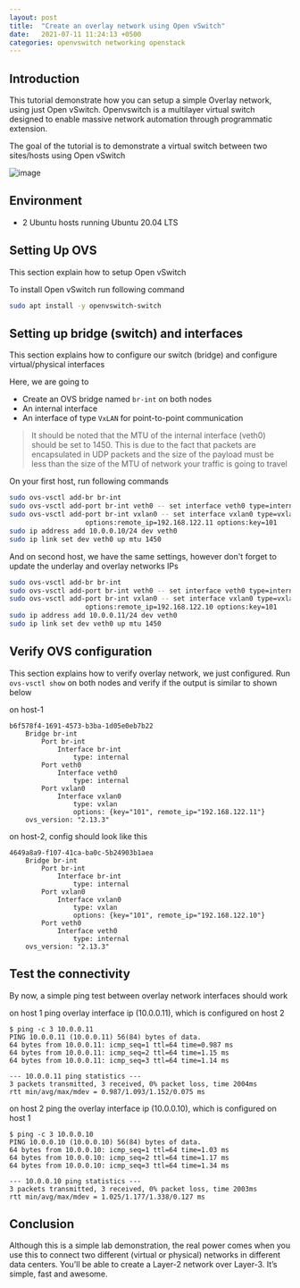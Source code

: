 ```yaml
---
layout: post
title:  "Create an overlay network using Open vSwitch"
date:   2021-07-11 11:24:13 +0500
categories: openvswitch networking openstack
---
```


## Introduction 

This tutorial demonstrate how you can setup a simple Overlay network, using just Open vSwitch. Openvswitch is a multilayer virtual switch designed to enable massive network automation through programmatic extension.

The goal of the tutorial is to demonstrate a virtual switch between two sites/hosts using Open vSwitch

![image](https://gist.githubusercontent.com/cyrenity/25e0181ce225ba98e52f6bb0dd3878f6/raw/4cb8b521f9014766dee2eb71b2613bae034dd988/l2-switch-using-openvswitch.png)


## Environment
* 2 Ubuntu hosts running Ubuntu 20.04 LTS 
  
## Setting Up OVS

This section explain how to setup Open vSwitch

To install Open vSwitch run following command

```bash
sudo apt install -y openvswitch-switch
```

## Setting up bridge (switch) and interfaces
This section explains how to configure our switch (bridge) and configure virtual/physical interfaces 

Here, we are going to 
* Create an OVS bridge named `br-int` on both nodes
* An internal interface 
* An interface of type `VxLAN` for point-to-point communication 

> It should be noted that the MTU of the internal interface (veth0) should be set to 1450. This is due to the fact that packets are encapsulated in UDP packets and the size of the payload must be less than the size of the MTU of network your traffic is going to travel 

On your first host, run following commands 

```bash
sudo ovs-vsctl add-br br-int 
sudo ovs-vsctl add-port br-int veth0 -- set interface veth0 type=internal
sudo ovs-vsctl add-port br-int vxlan0 -- set interface vxlan0 type=vxlan \
                   options:remote_ip=192.168.122.11 options:key=101
sudo ip address add 10.0.0.10/24 dev veth0 
sudo ip link set dev veth0 up mtu 1450
```

And on second host, we have the same settings, however don't forget to update the underlay and overlay networks IPs

```bash
sudo ovs-vsctl add-br br-int 
sudo ovs-vsctl add-port br-int veth0 -- set interface veth0 type=internal
sudo ovs-vsctl add-port br-int vxlan0 -- set interface vxlan0 type=vxlan \
                   options:remote_ip=192.168.122.10 options:key=101
sudo ip address add 10.0.0.11/24 dev veth0 
sudo ip link set dev veth0 up mtu 1450
```

## Verify OVS configuration

This section explains how to verify overlay network, we just configured. Run `ovs-vsctl show` on both nodes and verify if the output is similar to shown below

on host-1

```
b6f578f4-1691-4573-b3ba-1d05e0eb7b22
    Bridge br-int
        Port br-int
            Interface br-int
                type: internal
        Port veth0
            Interface veth0
                type: internal
        Port vxlan0
            Interface vxlan0
                type: vxlan
                options: {key="101", remote_ip="192.168.122.11"}
    ovs_version: "2.13.3"

```

on host-2, config should look like this

```
4649a8a9-f107-41ca-ba0c-5b24903b1aea
    Bridge br-int
        Port br-int
            Interface br-int
                type: internal
        Port vxlan0
            Interface vxlan0
                type: vxlan
                options: {key="101", remote_ip="192.168.122.10"}
        Port veth0
            Interface veth0
                type: internal
    ovs_version: "2.13.3"

```


## Test the connectivity

By now, a simple ping test between overlay network interfaces should work

on host 1 ping overlay interface ip (10.0.0.11), which is configured on host 2

```
$ ping -c 3 10.0.0.11
PING 10.0.0.11 (10.0.0.11) 56(84) bytes of data.
64 bytes from 10.0.0.11: icmp_seq=1 ttl=64 time=0.987 ms
64 bytes from 10.0.0.11: icmp_seq=2 ttl=64 time=1.15 ms
64 bytes from 10.0.0.11: icmp_seq=3 ttl=64 time=1.14 ms

--- 10.0.0.11 ping statistics ---
3 packets transmitted, 3 received, 0% packet loss, time 2004ms
rtt min/avg/max/mdev = 0.987/1.093/1.152/0.075 ms
```

on host 2 ping the overlay interface ip (10.0.0.10), which is configured on host 1

```
$ ping -c 3 10.0.0.10
PING 10.0.0.10 (10.0.0.10) 56(84) bytes of data.
64 bytes from 10.0.0.10: icmp_seq=1 ttl=64 time=1.03 ms
64 bytes from 10.0.0.10: icmp_seq=2 ttl=64 time=1.17 ms
64 bytes from 10.0.0.10: icmp_seq=3 ttl=64 time=1.34 ms

--- 10.0.0.10 ping statistics ---
3 packets transmitted, 3 received, 0% packet loss, time 2003ms
rtt min/avg/max/mdev = 1.025/1.177/1.338/0.127 ms
```
## Conclusion

Although this is a simple lab demonstration, the real power comes when you use this to connect two different (virtual or physical) networks in different data centers. You’ll be able to create a Layer-2 network over Layer-3. It’s simple, fast and awesome.